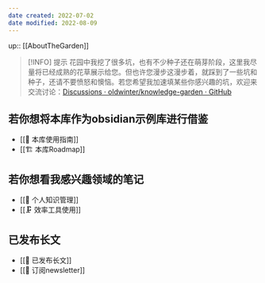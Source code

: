 ```yaml
---
date created: 2022-07-02
date modified: 2022-08-09
---
```


up:: [[AboutTheGarden]]

> [!INFO] 提示
>花园中我挖了很多坑，也有不少种子还在萌芽阶段，这里我尽量将已经成熟的花草展示给您。但也许您漫步这漫步着，就踩到了一些坑和种子，还请不要愤怒和懊恼。若您希望我加速填某些你感兴趣的坑，欢迎来交流讨论：[Discussions · oldwinter/knowledge-garden · GitHub](https://github.com/oldwinter/knowledge-garden/discussions)

## 若你想将本库作为obsidian示例库进行借鉴

- [[🧰 本库使用指南]]
- [[🏗 本库Roadmap]]

## 若你想看我感兴趣领域的笔记

- [[🧀 个人知识管理]]
- [[🗜 效率工具使用]]

## 已发布长文

- [[🏹 已发布长文]]
- [[📩 订阅newsletter]]

